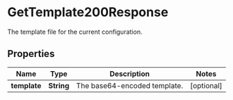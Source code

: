 

# GetTemplate200Response

The template file for the current configuration.

## Properties

| Name | Type | Description | Notes |
|------------ | ------------- | ------------- | -------------|
|**template** | **String** | The base64-encoded template. |  [optional] |




